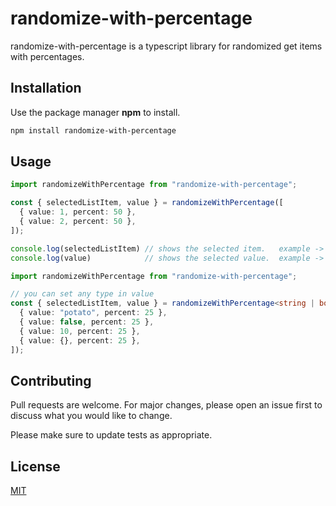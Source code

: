# randomize-with-percentage

randomize-with-percentage is a typescript library for randomized get items with percentages.

## Installation

Use the package manager __npm__ to install.

```bash
npm install randomize-with-percentage
```

## Usage

```ts
import randomizeWithPercentage from "randomize-with-percentage";

const { selectedListItem, value } = randomizeWithPercentage([
  { value: 1, percent: 50 },
  { value: 2, percent: 50 },
]);

console.log(selectedListItem) // shows the selected item.   example -> { value: 1, percent: 50 }
console.log(value)            // shows the selected value.  example -> 1
```

```ts
import randomizeWithPercentage from "randomize-with-percentage";

// you can set any type in value
const { selectedListItem, value } = randomizeWithPercentage<string | boolean | number | object>([
  { value: "potato", percent: 25 },
  { value: false, percent: 25 },
  { value: 10, percent: 25 },
  { value: {}, percent: 25 },
]);
```

## Contributing

Pull requests are welcome. For major changes, please open an issue first
to discuss what you would like to change.

Please make sure to update tests as appropriate.

## License

[MIT](https://choosealicense.com/licenses/mit/)
